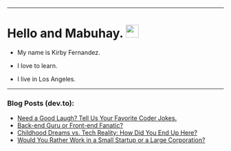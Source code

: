 
<img src="https://komarev.com/ghpvc/?username=kirbygit&style=flat-square&color=blue" alt=""/>

---
<h1>
  Hello and Mabuhay.
  <img src="https://media.giphy.com/media/hvRJCLFzcasrR4ia7z/giphy.gif" width="30px"/>
</h1>

- My name is Kirby Fernandez.

- I love to learn.

- I live in Los Angeles.

---

### Blog Posts (dev.to):
<!-- BLOG-POST-LIST:START -->
- [Need a Good Laugh? Tell Us Your Favorite Coder Jokes.](https://dev.to/codenewbieteam/need-a-good-laugh-tell-us-your-favorite-coder-jokes-jco)
- [Back-end Guru or Front-end Fanatic?](https://dev.to/codenewbieteam/back-end-guru-or-front-end-fanatic-121c)
- [Childhood Dreams vs. Tech Reality: How Did You End Up Here?](https://dev.to/codenewbieteam/childhood-dreams-vs-tech-reality-how-did-you-end-up-here-3p38)
- [Would You Rather Work in a Small Startup or a Large Corporation?](https://dev.to/codenewbieteam/would-you-rather-work-in-a-small-startup-or-a-large-corporation-kcn)
<!-- BLOG-POST-LIST:END -->

